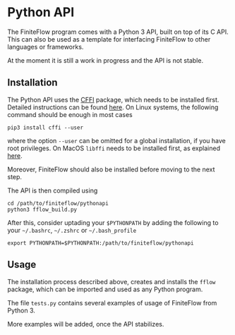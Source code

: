 # Python API

The FiniteFlow program comes with a Python 3 API, built on top of its C API.  This can also be used as a template for interfacing FiniteFlow to other languages or frameworks.

At the moment it is still a work in progress and the API is not stable.


## Installation

The Python API uses the [CFFI](https://cffi.readthedocs.io/en/stable/) package, which needs to be installed first.  Detailed instructions can be found [here](https://cffi.readthedocs.io/en/stable/installation.html).  On Linux systems, the following command should be enough in most cases
```
pip3 install cffi --user
```
where the option `--user` can be omitted for a global installation, if you have root privileges.  On MacOS `libffi` needs to be installed first, as explained [here](https://cffi.readthedocs.io/en/stable/installation.html#macos-x).

Moreover, FiniteFlow should also be installed before moving to the next step.

The API is then compiled using
```
cd /path/to/finiteflow/pythonapi
python3 fflow_build.py
```

After this, consider uptading your `$PYTHONPATH` by adding the following to your `~/.bashrc`, `~/.zshrc` or `~/.bash_profile`
```
export PYTHONPATH=$PYTHONPATH:/path/to/finiteflow/pythonapi
```


## Usage
The installation process described above, creates and installs the `fflow` package, which can be imported and used as any Python program.

The file `tests.py` contains several examples of usage of FiniteFlow from Python 3.

More examples will be added, once the API stabilizes.
